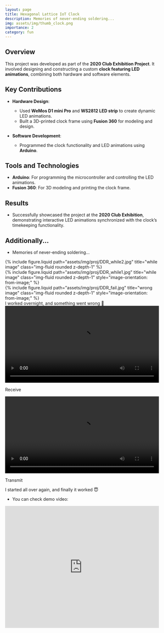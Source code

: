 ```yaml
---
layout: page
title: Hexagonal Lattice IoT Clock
description: Memories of never-ending soldering...
img: assets/img/thumb_clock.png
importance: 2
category: fun
---
```


## Overview

This project was developed as part of the **2020 Club Exhibition Project**. It involved designing and constructing a custom **clock featuring LED animations**, combining both hardware and software elements.

## Key Contributions

- **Hardware Design**:

  - Used **WeMos D1 mini Pro** and **WS2812 LED strip** to create dynamic LED animations.
  - Built a 3D-printed clock frame using **Fusion 360** for modeling and design.

- **Software Development**:
  - Programmed the clock functionality and LED animations using **Arduino**.

## Tools and Technologies

- **Arduino**: For programming the microcontroller and controlling the LED animations.
- **Fusion 360**: For 3D modeling and printing the clock frame.

## Results

- Successfully showcased the project at the **2020 Club Exhibition**, demonstrating interactive LED animations synchronized with the clock’s timekeeping functionality.

## Additionally...

- Memories of never-ending soldering...
<div class="row justify-content-sm-center">
    <div class="col-sm-3 mt-3 mt-md-0">
        {% include figure.liquid path="assets/img/proj/DDR_while2.jpg" title="while image" class="img-fluid rounded z-depth-1" %}
    </div>
    <div class="col-sm-3 mt-3 mt-md-0">
        {% include figure.liquid path="assets/img/proj/DDR_while1.jpg" title="while image" class="img-fluid rounded z-depth-1" style="image-orientation: from-image;" %}
    </div>
    <div class="col-sm-3 mt-3 mt-md-0">
        {% include figure.liquid path="assets/img/proj/DDR_fail.jpg" title="wrong image" class="img-fluid rounded z-depth-1" style="image-orientation: from-image;" %}
    </div>
</div>
<div class="caption">
    I worked overnight, and something went wrong 🤦
</div>

<div class="row">
  <div class="col-lg-6">
    <video width="100%" controls>
      <source src="/assets/video/clock_mid.mp4" type="video/mp4">
      Your browser does not support the video tag.
    </video>
    <p class="text-center">Receive</p>
  </div>  
  <div class="col-lg-6">
    <video width="100%" controls>
      <source src="/assets/video/clock_end_back.mp4" type="video/mp4">
      Your browser does not support the video tag.
    </video>
    <p class="text-center">Transmit</p>
  </div>
</div>
<div class="caption">
    I started all over again, and finally it worked 😇
</div>

- You can check demo video:
<div class="row justify-content-center">
  <div class="col-lg-8">
    <iframe width="100%" height="400" src="https://youtu.be/XkUS9vn9fcI?t=108" frameborder="0" allowfullscreen></iframe>
  </div>
</div>
